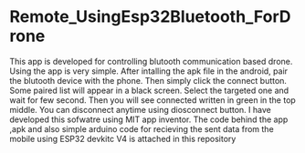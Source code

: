 # Remote_UsingEsp32Bluetooth_ForDrone
This app is developed for controlling blutooth communication based drone. Using the app is very simple. After intalling the apk file in the android, pair the blutooth device with the phone. Then simply click the connect button. Some paired list will appear in a black screen. Select the targeted one and wait for few second. Then you will see connected written in green in the top middle. You can disconnect anytime using diosconnect button.
I have developed this sofwatre using MIT app inventor. The code behind the app ,apk and also simple arduino code for recieving the sent data from the mobile using ESP32 devkitc V4 is attached in this repository

